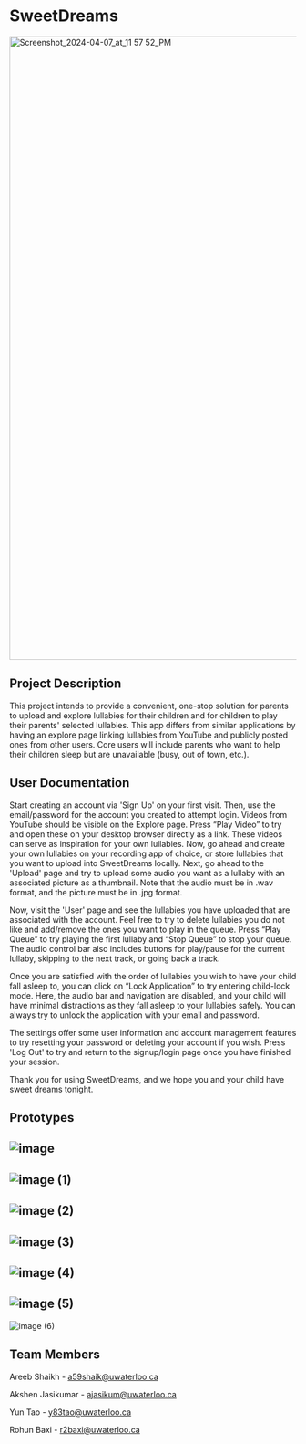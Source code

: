 # SweetDreams

<img width="1093" alt="Screenshot_2024-04-07_at_11 57 52_PM" src="https://github.com/shaikhareeb/SweetDreams/assets/84348642/c59155a4-d2ce-45c2-b8c2-8ea7b30ba34b">

## Project Description

This project intends to provide a convenient, one-stop solution for parents to upload and explore lullabies for their children and for children to play their parents' selected lullabies. This app differs from similar applications by having an explore page linking lullabies from YouTube and publicly posted ones from other users. Core users will include parents who want to help their children sleep but are unavailable (busy, out of town, etc.).

## User Documentation

Start creating an account via 'Sign Up' on your first visit. Then, use the email/password for the account you created to attempt login. Videos from YouTube should be visible on the Explore page. Press “Play Video” to try and open these on your desktop browser directly as a link. These videos can serve as inspiration for your own lullabies. Now, go ahead and create your own lullabies on your recording app of choice, or store lullabies that you want to upload into SweetDreams locally. Next, go ahead to the 'Upload' page and try to upload some audio you want as a lullaby with an associated picture as a thumbnail. Note that the audio must be in .wav format, and the picture must be in .jpg format. 

Now, visit the 'User' page and see the lullabies you have uploaded that are associated with the account. Feel free to try to delete lullabies you do not like and add/remove the ones you want to play in the queue. Press “Play Queue” to try playing the first lullaby and “Stop Queue” to stop your queue. The audio control bar also includes buttons for play/pause for the current lullaby, skipping to the next track, or going back a track.

Once you are satisfied with the order of lullabies you wish to have your child fall asleep to, you can click on “Lock Application” to try entering child-lock mode. Here, the audio bar and navigation are disabled, and your child will have minimal distractions as they fall asleep to your lullabies safely. You can always try to unlock the application with your email and password. 

The settings offer some user information and account management features to try resetting your password or deleting your account if you wish. Press 'Log Out' to try and return to the signup/login page once you have finished your session. 

Thank you for using SweetDreams, and we hope you and your child have sweet dreams tonight.

## Prototypes

![image](https://github.com/shaikhareeb/SweetDreams/assets/84348642/72accaa0-a81a-4816-befe-b90166b36e8e)
---
![image (1)](https://github.com/shaikhareeb/SweetDreams/assets/84348642/87412270-b276-44b8-ae17-29b7b14db41b)
---
![image (2)](https://github.com/shaikhareeb/SweetDreams/assets/84348642/d336e23f-4616-4459-9057-4d9ea0703104)
---
![image (3)](https://github.com/shaikhareeb/SweetDreams/assets/84348642/ae195256-2201-41ea-8b88-c163e394df43)
---
![image (4)](https://github.com/shaikhareeb/SweetDreams/assets/84348642/3abd124a-ccbf-4021-8af3-3153a83727d4)
---
![image (5)](https://github.com/shaikhareeb/SweetDreams/assets/84348642/2d083bef-7dcc-48be-a1c2-518247cac076)
---
![image (6)](https://github.com/shaikhareeb/SweetDreams/assets/84348642/60ff174a-fffa-4dc2-ade5-68294da4fea1)

## Team Members

Areeb Shaikh - a59shaik@uwaterloo.ca

Akshen Jasikumar - ajasikum@uwaterloo.ca

Yun Tao - y83tao@uwaterloo.ca

Rohun Baxi - r2baxi@uwaterloo.ca
